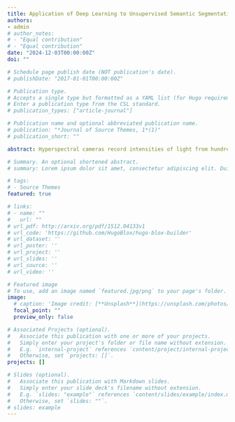 ```yaml
---
title: Application of Deep Learning to Unsupervised Semantic Segmentation and Anomaly Detection of Apple Tree Leaves in Hyperspectral Images
authors:
- admin
# author_notes:
# - "Equal contribution"
# - "Equal contribution"
date: "2024-12-03T00:00:00Z"
doi: ""

# Schedule page publish date (NOT publication's date).
# publishDate: "2017-01-01T00:00:00Z"

# Publication type.
# Accepts a single type but formatted as a YAML list (for Hugo requirements).
# Enter a publication type from the CSL standard.
# publication_types: ["article-journal"]

# Publication name and optional abbreviated publication name.
# publication: "*Journal of Source Themes, 1*(1)"
# publication_short: ""

abstract: Hyperspectral cameras record intensities of light from hundreds to thousands of wavebands, generating a three-dimensional image comprised of two spatial dimensions and one spectral dimension. Hyperspectral images can encode significantly more information in a single image compared to RGB images. Given more complex data, the nonlinear relationships extracted by deep learning models can span a wide range of the light spectrum. To investigate the application of deep learning to hyperspectral imaging (HSI) data, an unsupervised deep learning model is used for the semantic segmentation of hyperspectral images of plant data and the detection of anomalies to assess the health of the plants. The 3D stacked convolutional autoencoder W-Net is trained on hyperspectral images of apple tree leaves infected with fire blight to identify abnormalities in their state of health. Due to the high dimensionality of the data, dimensionality reduction facilitated by the deep convolutional autoencoder compresses the images and uncovers high-level features. Moreover, HSI data is time-consuming and expensive to label, so an unsupervised learning method is applied to cluster patterns for segmentation and anomaly detection. Data containing light reflected off plants is chosen to apply unsupervised deep learning to the unpredictability of organic matter and to the invisible ranges of the spectrum that may indicate potential anomalous features in plant health.

# Summary. An optional shortened abstract.
# summary: Lorem ipsum dolor sit amet, consectetur adipiscing elit. Duis posuere tellus ac convallis placerat. Proin tincidunt magna sed ex sollicitudin condimentum.

# tags:
# - Source Themes
featured: true

# links:
# - name: ""
#   url: ""
# url_pdf: http://arxiv.org/pdf/1512.04133v1
# url_code: 'https://github.com/HugoBlox/hugo-blox-builder'
# url_dataset: ''
# url_poster: ''
# url_project: ''
# url_slides: ''
# url_source: ''
# url_video: ''

# Featured image
# To use, add an image named `featured.jpg/png` to your page's folder. 
image:
  # caption: 'Image credit: [**Unsplash**](https://unsplash.com/photos/jdD8gXaTZsc)'
  focal_point: ""
  preview_only: false

# Associated Projects (optional).
#   Associate this publication with one or more of your projects.
#   Simply enter your project's folder or file name without extension.
#   E.g. `internal-project` references `content/project/internal-project/index.md`.
#   Otherwise, set `projects: []`.
projects: []

# Slides (optional).
#   Associate this publication with Markdown slides.
#   Simply enter your slide deck's filename without extension.
#   E.g. `slides: "example"` references `content/slides/example/index.md`.
#   Otherwise, set `slides: ""`.
# slides: example
---
```


<!-- {{% callout note %}}
Click the *Cite* button above to demo the feature to enable visitors to import publication metadata into their reference management software.
{{% /callout %}}

{{% callout note %}}
Create your slides in Markdown - click the *Slides* button to check out the example.
{{% /callout %}}

Add the publication's **full text** or **supplementary notes** here. You can use rich formatting such as including [code, math, and images](https://docs.hugoblox.com/content/writing-markdown-latex/). -->
